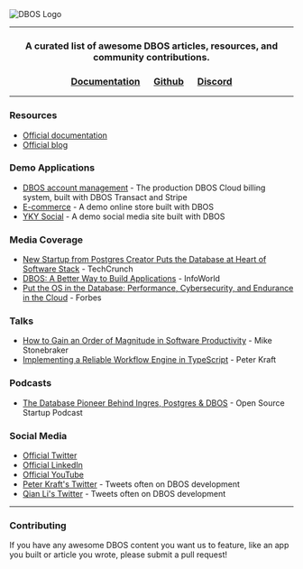 <picture>
  <source media="(prefers-color-scheme: light)" srcset="https://dbos-blog-posts.s3.us-west-1.amazonaws.com/logos/black_logotype%2Btransparent_bg_h1000px.png">
  <source media="(prefers-color-scheme: dark)" srcset="https://dbos-blog-posts.s3.us-west-1.amazonaws.com/logos/white_logotype%2Bblack_bg_h1000px.png">
  <img alt="DBOS Logo" src="https://dbos-blog-posts.s3.us-west-1.amazonaws.com/logos/black_logotype%2Btransparent_bg_h1000px.png">
</picture>


---

<div align="center">
<h3> A curated list of awesome DBOS articles, resources, and community contributions.</h3>

### [Documentation](https://docs.dbos.dev/) &emsp;  [Github](https://github.com/dbos-inc/dbos-transact) &emsp; [Discord](https://discord.com/invite/jsmC6pXGgX)
</div>

---

### Resources

- [Official documentation](https://docs.dbos.dev/)
- [Official blog](https://www.dbos.dev/blog)

### Demo Applications
- [DBOS account management](https://github.com/dbos-inc/dbos-account-management) - The production DBOS Cloud billing system, built with DBOS Transact and Stripe
- [E-commerce](https://github.com/dbos-inc/dbos-demo-apps/tree/main/e-commerce) - A demo online store built with DBOS
- [YKY Social](https://github.com/dbos-inc/dbos-demo-apps/tree/main/yky-social) - A demo social media site built with DBOS

### Media Coverage
- [New Startup from Postgres Creator Puts the Database at Heart of Software Stack](https://techcrunch.com/2024/03/12/new-startup-from-postgres-creator-puts-the-database-at-heart-of-software-stack/?guccounter=1) - TechCrunch
- [DBOS: A Better Way to Build Applications](https://www.infoworld.com/article/3715410/dbos-a-better-way-to-build-applications.html) - InfoWorld
- [Put the OS in the Database: Performance, Cybersecurity, and Endurance in the Cloud](https://www.forbes.com/sites/johnwerner/2023/08/15/put-the-os-in-the-database-performance-cybersecurity-and-endurance-in-the-cloud/) - Forbes

### Talks
-  [How to Gain an Order of Magnitude in Software Productivity](https://www.dbos.dev/stonebraker-increase-software-engineering-productivity) - Mike Stonebraker
-  [Implementing a Reliable Workflow Engine in TypeScript](https://www.dbos.dev/blog/reliable-workflow-engine-typescript-sfnode) - Peter Kraft

### Podcasts
- [The Database Pioneer Behind Ingres, Postgres & DBOS](https://podcasters.spotify.com/pod/show/ossstartuppodcast/episodes/E138-The-Database-Pioneer-Behind-Ingres--Postgres--DBOS-e2l16tn/a-abc9pmt) - Open Source Startup Podcast

### Social Media
- [Official Twitter](https://x.com/DBOS_Inc)
- [Official LinkedIn](https://www.linkedin.com/company/dbos-inc/mycompany/)
- [Official YouTube](https://www.youtube.com/@DBOS-Inc)
- [Peter Kraft's Twitter](https://x.com/petereliaskraft) - Tweets often on DBOS development
- [Qian Li's Twitter](https://x.com/qianl_cs) - Tweets often on DBOS development

---

### Contributing

If you have any awesome DBOS content you want us to feature, like an app you built or article you wrote, please submit a pull request!

